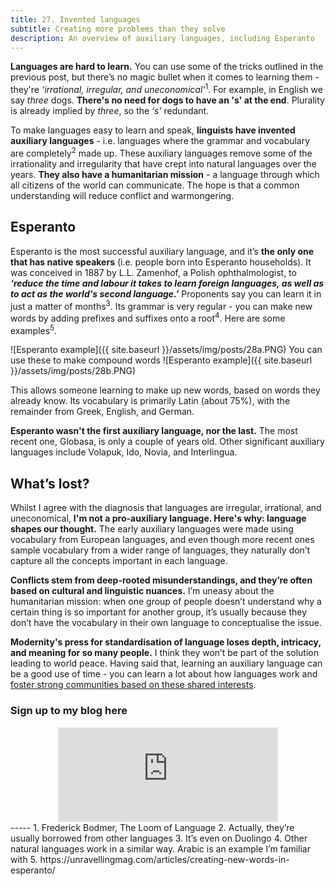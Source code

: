 ```yaml
---
title: 27. Invented languages
subtitle: Creating more problems than they solve
description: An overview of auxiliary languages, including Esperanto
---
```


__Languages are hard to learn.__ You can use some of the tricks outlined in the previous post, but there’s no magic bullet when it comes to learning them - they're *‘irrational, irregular, and uneconomical’*<sup>1</sup>. For example, in English we say *three* dogs. __There's no need for dogs to have an 's' at the end__. Plurality is already implied by *three*, so the *‘s’* redundant.

To make languages easy to learn and speak, __linguists have invented auxiliary languages__ - i.e. languages where the grammar and vocabulary are completely<sup>2</sup> made up. These auxiliary languages remove some of the irrationality and irregularity that have crept into natural languages over the years. __They also have a humanitarian mission__ - a language through which all citizens of the world can communicate. The hope is that a common understanding will reduce conflict and warmongering.

## Esperanto

Esperanto is the most successful auxiliary language, and it’s __the only one that has native speakers__ (i.e. people born into Esperanto households). It was conceived in 1887 by L.L. Zamenhof, a Polish ophthalmologist, to *__‘reduce the time and labour it takes to learn foreign languages, as well as to act as the world's second language.’__* Proponents say you can learn it in just a matter of months<sup>3</sup>. Its grammar is very regular - you can make new words by adding prefixes and suffixes onto a root<sup>4</sup>. Here are some examples<sup>5</sup>.

![Esperanto example]({{ site.baseurl }}/assets/img/posts/28a.PNG)
You can use these to make compound words
![Esperanto example]({{ site.baseurl }}/assets/img/posts/28b.PNG)


This allows someone learning to make up new words, based on words they already know. Its vocabulary is primarily Latin (about 75%), with the remainder from Greek, English, and German.

__Esperanto wasn't the first auxiliary language, nor the last.__ The most recent one, Globasa, is only a couple of years old. Other significant auxiliary languages include Volapuk, Ido, Novia, and Interlingua.

## What’s lost?
Whilst I agree with the diagnosis that languages are irregular, irrational, and uneconomical, __I'm not a pro-auxiliary language. Here's why: language shapes our thought.__ The early auxiliary languages were made using vocabulary from European languages, and even though more recent ones sample vocabulary from a wider range of languages, they naturally don’t capture all the concepts important in each language.

__Conflicts stem from deep-rooted misunderstandings, and they’re often based on cultural and linguistic nuances.__ I’m uneasy about the humanitarian mission: when one group of people doesn’t understand why a certain thing is so important for another group, it’s usually because they don’t have the vocabulary in their own language to conceptualise the issue.

__Modernity's press for standardisation of language loses depth, intricacy, and meaning for so many people.__ I think they won’t be part of the solution leading to world peace. Having said that, learning an auxiliary language can be a good use of time - you can learn a lot about how languages work and [foster strong communities based on these shared interests](https://www.theguardian.com/lifeandstyle/2003/jul/12/weekend.davidnewnham).

### Sign up to my blog here
<div
  style="text-align:center;width:100%;">
<iframe src="https://taariq.substack.com/embed" width="350" height="150" style="border:1px solid #EEE; background:white; margin: 0 auto; dislay: block;" frameborder="0" scrolling="no"></iframe>

</div>
-----
1. Frederick Bodmer, The Loom of Language
2. Actually, they’re usually borrowed from other languages
3. It’s even on Duolingo
4. Other natural languages work in a similar way. Arabic is an example I’m familiar with
5. https://unravellingmag.com/articles/creating-new-words-in-esperanto/
